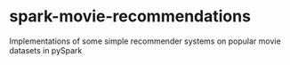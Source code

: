 # spark-movie-recommendations

Implementations of some simple recommender systems on popular movie datasets in pySpark
